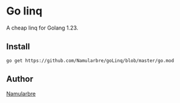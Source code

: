 # Go linq

A cheap linq for Golang 1.23.

## Install

````
go get https://github.com/Namularbre/goLinq/blob/master/go.mod
````

## Author
[Namularbre](https://github.com/Namularbre)